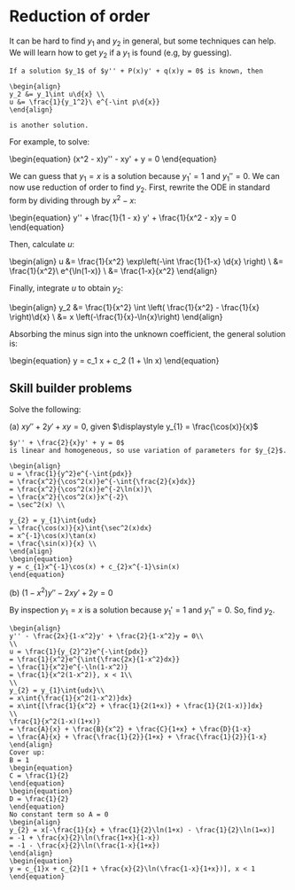 # Reduction of order

It can be hard to find $y_1$ and $y_2$ in general, but some techniques can help.
We will learn how to get $y_2$ if a $y_1$ is found (e.g, by guessing).

```{topic} Reduction of Order
If a solution $y_1$ of $y'' + P(x)y' + q(x)y = 0$ is known, then

\begin{align}
y_2 &= y_1\int u\d{x} \\
u &= \frac{1}{y_1^2}\ e^{-\int p\d{x}}
\end{align}

is another solution.
```

For example, to solve:

\begin{equation}
(x^2 - x)y'' - xy' + y = 0
\end{equation}

We can guess that $y_1 = x$ is a solution because $y_1' = 1$ and $y_1'' = 0$.
We can now use reduction of order to find $y_2$. First, rewrite the ODE in
standard form by dividing through by $x^2-x$:

\begin{equation}
y'' + \frac{1}{1 - x} y' + \frac{1}{x^2 - x}y = 0
\end{equation}

Then, calculate *u*:

\begin{align}
u &= \frac{1}{x^2} \exp\left(-\int \frac{1}{1-x} \d{x} \right) \\
  &= \frac{1}{x^2}\ e^{\ln(1-x)} \\
  &= \frac{1-x}{x^2}
\end{align}

Finally, integrate *u* to obtain $y_2$:

\begin{align}
y_2 &= \frac{1}{x^2} \int \left( \frac{1}{x^2} - \frac{1}{x} \right)\d{x} \\
&= x \left(-\frac{1}{x}-\ln{x}\right)
\end{align}

Absorbing the minus sign into the unknown coefficient, the general solution is:

\begin{equation}
y = c_1 x + c_2 (1 + \ln x)
\end{equation}

## Skill builder problems

Solve the following:

(a) $xy'' + 2y' + xy = 0$, given $\displaystyle y_{1} = \frac{\cos(x)}{x}$

```{solution}
$y'' + \frac{2}{x}y' + y = 0$ 
is linear and homogeneous, so use variation of parameters for $y_{2}$.

\begin{align}
u = \frac{1}{y^2}e^{-\int{pdx}} 
= \frac{x^2}{\cos^2(x)}e^{-\int{\frac{2}{x}dx}} 
= \frac{x^2}{\cos^2(x)}e^{-2\ln(x)}\ 
= \frac{x^2}{\cos^2(x)}x^{-2}\ 
= \sec^2(x) \\

y_{2} = y_{1}\int{udx} 
= \frac{\cos(x)}{x}\int{\sec^2(x)dx} 
= x^{-1}\cos(x)\tan(x) 
= \frac{\sin(x)}{x} \\
\end{align}
\begin{equation}
y = c_{1}x^{-1}\cos(x) + c_{2}x^{-1}\sin(x)
\end{equation}
```

(b) $(1-x^2)y'' - 2xy' + 2y = 0$

By inspection $y_{1} = x$ is a solution because $y_{1}' = 1$ and $y_{1}'' = 0$.
 So, find $y_{2}$.

```{solution}
\begin{align}
y'' - \frac{2x}{1-x^2}y' + \frac{2}{1-x^2}y = 0\\
\\
u = \frac{1}{y_{2}^2}e^{-\int{pdx}} 
= \frac{1}{x^2}e^{\int{\frac{2x}{1-x^2}dx}} 
= \frac{1}{x^2}e^{-\ln(1-x^2)} 
= \frac{1}{x^2(1-x^2)}, x < 1\\
\\
y_{2} = y_{1}\int{udx}\\
= x\int{\frac{1}{x^2(1-x^2)}dx} 
= x\int{[\frac{1}{x^2} + \frac{1}{2(1+x)} + \frac{1}{2(1-x)}]dx}
\\
\frac{1}{x^2(1-x)(1+x)} 
= \frac{A}{x} + \frac{B}{x^2} + \frac{C}{1+x} + \frac{D}{1-x} 
= \frac{A}{x} + \frac{\frac{1}{2}}{1+x} + \frac{\frac{1}{2}}{1-x}
\end{align}
Cover up:
B = 1
\begin{equation}
C = \frac{1}{2}
\end{equation}
\begin{equation}
D = \frac{1}{2}
\end{equation}
No constant term so A = 0
\begin{align}
y_{2} = x[-\frac{1}{x} + \frac{1}{2}\ln(1+x) - \frac{1}{2}\ln(1=x)] 
= -1 + \frac{x}{2}\ln(\frac{1+x}{1-x}) 
= -1 - \frac{x}{2}\ln(\frac{1-x}{1+x}) 
\end{align}
\begin{equation}
y = c_{1}x + c_{2}[1 + \frac{x}{2}\ln(\frac{1-x}{1+x})], x < 1
\end{equation}
```
